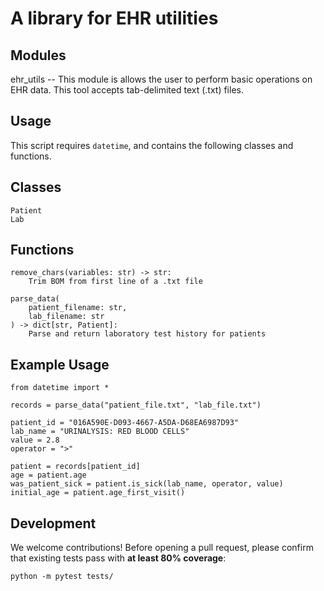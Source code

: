 # A library for EHR utilities

## Modules
ehr_utils -- This module is allows the user to perform basic 
operations on EHR data. This tool accepts tab-delimited text
(.txt) files.

## Usage
This script requires `datetime`, and contains the following
classes and functions.

## Classes
```
Patient
Lab
```

## Functions
```
remove_chars(variables: str) -> str:
    Trim BOM from first line of a .txt file

parse_data(
    patient_filename: str,
    lab_filename: str
) -> dict[str, Patient]:
    Parse and return laboratory test history for patients
```

## Example Usage
```
from datetime import *

records = parse_data("patient_file.txt", "lab_file.txt")

patient_id = "016A590E-D093-4667-A5DA-D68EA6987D93"
lab_name = "URINALYSIS: RED BLOOD CELLS"
value = 2.8
operator = ">"

patient = records[patient_id]
age = patient.age
was_patient_sick = patient.is_sick(lab_name, operator, value)
initial_age = patient.age_first_visit()
```

## Development
We welcome contributions! Before opening a pull request, please confirm that existing tests pass with **at least 80%
coverage**:

```
python -m pytest tests/
```
